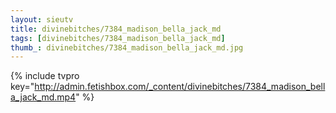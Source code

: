 ```yaml
--- 
layout: sieutv
title: divinebitches/7384_madison_bella_jack_md
tags: [divinebitches/7384_madison_bella_jack_md]
thumb_: divinebitches/7384_madison_bella_jack_md.jpg
---
```

{% include tvpro key="http://admin.fetishbox.com/_content/divinebitches/7384_madison_bella_jack_md.mp4" %} 
